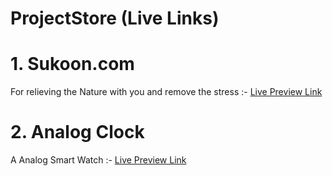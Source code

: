 # ProjectStore (Live Links) 

# 1. Sukoon.com 
For relieving the Nature with you and remove the stress  :-  <a href= "https://sukooon.netlify.app/"> Live Preview Link </a>

# 2. Analog Clock

A Analog Smart Watch :- <a href= "https://analogyclock.netlify.app/"> Live Preview Link </a>
